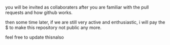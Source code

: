you will be invited as collaboraters after you are familiar with the pull requests and how github works. 

then some time later, if we are still very active and enthusiastic, i will pay the $ to make this repository not public any more. 

feel free to update thisnalso
